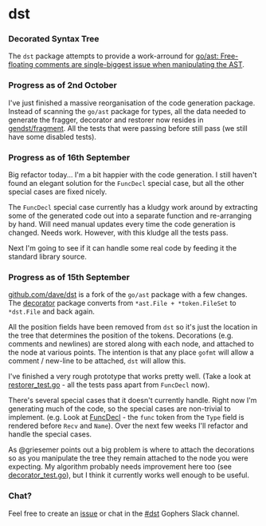 # dst

### Decorated Syntax Tree

The `dst` package attempts to provide a work-arround for [go/ast: Free-floating comments are 
single-biggest issue when manipulating the AST](https://github.com/golang/go/issues/20744).

### Progress as of 2nd October

I've just finished a massive reorganisation of the code generation package. Instead of scanning the 
`go/ast` package for types, all the data needed to generate the fragger, decorator and restorer now 
resides in [gendst/fragment](https://github.com/dave/dst/blob/master/gendst/fragment/fragment.go). All 
the tests that were passing before still pass (we still have some disabled tests).

### Progress as of 16th September

Big refactor today... I'm a bit happier with the code generation. I still haven't found an 
elegant solution for the `FuncDecl` special case, but all the other special cases are fixed nicely.

The `FuncDecl` special case currently has a kludgy work around by extracting some of the generated 
code out into a separate function and re-arranging by hand. Will need manual updates every time the 
code generation is changed. Needs work. However, with this kludge all the tests pass.

Next I'm going to see if it can handle some real code by feeding it the standard library source.     

### Progress as of 15th September

[github.com/dave/dst](https://github.com/dave/dst) is a fork of the `go/ast` package with a few changes. The [decorator](https://github.com/dave/dst/tree/master/decorator) package converts from `*ast.File + *token.FileSet` to `*dst.File` and back again.

All the position fields have been removed from `dst` so it's just the location in the tree that determines the position of the tokens. Decorations (e.g. comments and newlines) are stored along with each node, and attached to the node at various points. The intention is that any place `gofmt` will allow a comment / new-line to be attached, `dst` will allow this.

I've finished a very rough prototype that works pretty well. (Take a look at [restorer_test.go](https://github.com/dave/dst/blob/master/decorator/restorer_test.go#L11) - all the tests pass apart from `FuncDecl` now).

There's several special cases that it doesn't currently handle. Right now I'm generating much of the code, so the special cases are non-trivial to implement. (e.g. Look at [FuncDecl](https://github.com/golang/go/blob/master/src/go/ast/ast.go#L927-L934) - the `func` token from the `Type` field is rendered before `Recv` and `Name`). Over the next few weeks I'll refactor and handle the special cases.

As @griesemer points out a big problem is where to attach the decorations so as you manipulate the tree they remain attached to the node you were expecting. My algorithm probably needs improvement here too (see [decorator_test.go](https://github.com/dave/dst/blob/master/decorator/decorator_test.go)), but I think it currently works well enough to be useful.

### Chat?

Feel free to create an [issue](https://github.com/dave/dst/issues) or chat in the [#dst](https://gophers.slack.com/messages/CCVL24MTQ) Gophers Slack channel.
